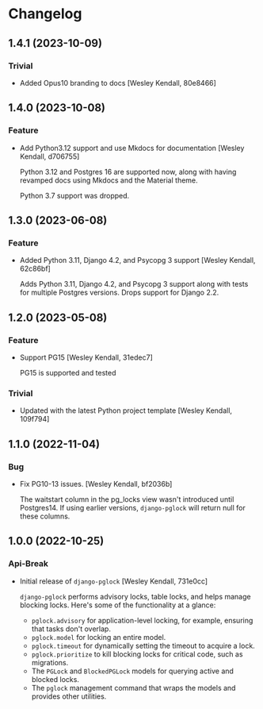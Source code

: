 # Changelog

## 1.4.1 (2023-10-09)

### Trivial

  - Added Opus10 branding to docs [Wesley Kendall, 80e8466]

## 1.4.0 (2023-10-08)

### Feature

  - Add Python3.12 support and use Mkdocs for documentation [Wesley Kendall, d706755]

    Python 3.12 and Postgres 16 are supported now, along with having revamped docs using Mkdocs and the Material theme.

    Python 3.7 support was dropped.

## 1.3.0 (2023-06-08)

### Feature

  - Added Python 3.11, Django 4.2, and Psycopg 3 support [Wesley Kendall, 62c86bf]

    Adds Python 3.11, Django 4.2, and Psycopg 3 support along with tests for multiple Postgres versions. Drops support for Django 2.2.

## 1.2.0 (2023-05-08)

### Feature

  - Support PG15 [Wesley Kendall, 31edec7]

    PG15 is supported and tested

### Trivial

  - Updated with the latest Python project template [Wesley Kendall, 109f794]

## 1.1.0 (2022-11-04)

### Bug

  - Fix PG10-13 issues. [Wesley Kendall, bf2036b]

    The waitstart column in the pg_locks view wasn't introduced until Postgres14.
    If using earlier versions, ``django-pglock`` will return null for these columns.

## 1.0.0 (2022-10-25)

### Api-Break

  - Initial release of ``django-pglock`` [Wesley Kendall, 731e0cc]

    ``django-pglock`` performs advisory locks, table locks, and helps manage blocking locks.
    Here's some of the functionality at a glance:

    * ``pglock.advisory`` for application-level locking, for example, ensuring that tasks don't overlap.
    * ``pglock.model`` for locking an entire model.
    * ``pglock.timeout`` for dynamically setting the timeout to acquire a lock.
    * ``pglock.prioritize`` to kill blocking locks for critical code, such as migrations.
    * The ``PGLock`` and ``BlockedPGLock`` models for querying active and blocked locks.
    * The ``pglock`` management command that wraps the models and provides other utilities.
